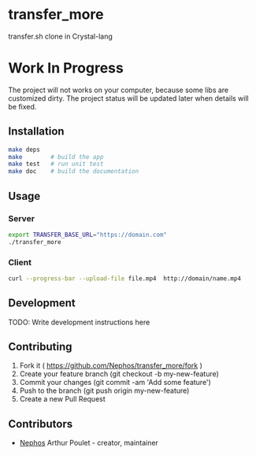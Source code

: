 # transfer_more

transfer.sh clone in Crystal-lang

# Work In Progress
The project will not works on your computer, because some libs are customized dirty.
The project status will be updated later when details will be fixed.

## Installation

```sh
make deps
make        # build the app
make test   # run unit test
make doc    # build the documentation
```



## Usage

### Server
```sh
export TRANSFER_BASE_URL="https://domain.com"
./transfer_more
```

### Client
```sh
curl --progress-bar --upload-file file.mp4  http://domain/name.mp4
```


## Development

TODO: Write development instructions here

## Contributing

1. Fork it ( https://github.com/Nephos/transfer_more/fork )
2. Create your feature branch (git checkout -b my-new-feature)
3. Commit your changes (git commit -am 'Add some feature')
4. Push to the branch (git push origin my-new-feature)
5. Create a new Pull Request

## Contributors

- [Nephos](https://github.com/Nephos) Arthur Poulet - creator, maintainer
